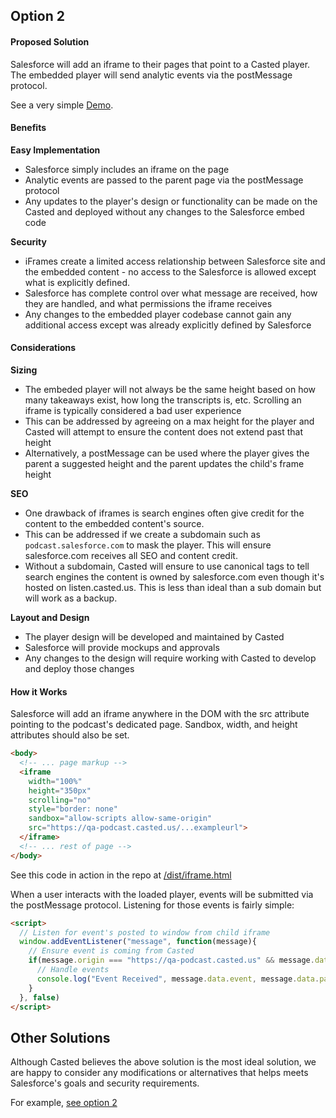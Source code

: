 ## Option 2

#### Proposed Solution

Salesforce will add an iframe to their pages that point to a Casted player. The embedded player will send analytic events via the postMessage protocol.

See a very simple [Demo](dist/iframe.html).

#### Benefits
**Easy Implementation**
* Salesforce simply includes an iframe on the page
* Analytic events are passed to the parent page via the postMessage protocol
* Any updates to the player's design or functionality can be made on the Casted and deployed without any changes to the Salesforce embed code

**Security**
* iFrames create a limited access relationship between Salesforce site and the embedded content - no access to the Salesforce is allowed except what is explicitly defined.
* Salesforce has complete control over what message are received, how they are handled, and what permissions the iframe receives
* Any changes to the embedded player codebase cannot gain any additional access except was already explicitly defined by Salesforce

#### Considerations

**Sizing**
* The embeded player will not always be the same height based on how many takeaways exist, how long the transcripts is, etc. Scrolling an iframe is typically considered a bad user experience
* This can be addressed by agreeing on a max height for the player and Casted will attempt to ensure the content does not extend past that height
* Alternatively, a postMessage can be used where the player gives the parent a suggested height and the parent updates the child's frame height


**SEO**
* One drawback of iframes is search engines often give credit for the content to the embedded content's source. 
* This can be addressed if we create a subdomain such as `podcast.salesforce.com` to mask the player. This will ensure salesforce.com receives all SEO and content credit.
* Without a subdomain, Casted will ensure to use canonical tags to tell search engines the content is owned by salesforce.com even though it's hosted on listen.casted.us. This is less than ideal than a sub domain but will work as a backup.

**Layout and Design** 
* The player design will be developed and maintained by Casted
* Salesforce will provide mockups and approvals 
* Any changes to the design will require working with Casted to develop and deploy those changes


#### How it Works

Salesforce will add an iframe anywhere in the DOM with the src attribute pointing to the podcast's dedicated page. Sandbox, width, and height attributes should also be set.
 
```html
<body>
  <!-- ... page markup -->
  <iframe 
    width="100%" 
    height="350px" 
    scrolling="no" 
    style="border: none" 
    sandbox="allow-scripts allow-same-origin"
    src="https://qa-podcast.casted.us/...exampleurl">
  </iframe>
  <!-- ... rest of page -->
</body>
```
See this code in action in the repo at [/dist/iframe.html](https://github.com/casted-app/salesforce-integration-test/blob/master/dist/iframe.html)

When a user interacts with the loaded player, events will be submitted via the postMessage protocol. Listening for those events is fairly simple:

```html
<script>
  // Listen for event's posted to window from child iframe
  window.addEventListener("message", function(message){
    // Ensure event is coming from Casted
    if(message.origin === "https://qa-podcast.casted.us" && message.data.event) {
      // Handle events
      console.log("Event Received", message.data.event, message.data.payload)
    }
  }, false)
</script>
```

## Other Solutions
Although Casted believes the above solution is the most ideal solution, we are happy to consider any modifications or alternatives that helps meets Salesforce's goals and security requirements.

For example, [see option 2](option2.md)